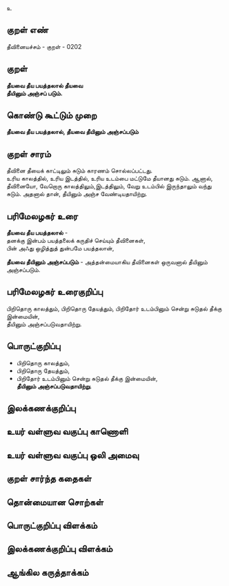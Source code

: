 உ

## குறள் எண் 

தீவினையச்சம் - குறள் - 0202  

## குறள் 

**தீயவை தீய பயத்தலால் தீயவை  
தீயினும் அஞ்சப் படும்.** 

## கொண்டு கூட்டும் முறை

**தீயவை தீய பயத்தலால், தீயவை தீயினும் அஞ்சப்படும்**

## குறள் சாரம் 

தீவினை தீயைக் காட்டிலும் சுடும் காரணம் சொல்லப்பட்டது.  
உரிய காலத்தில், உரிய இடத்தில், உரிய உடம்பை மட்டுமே தீயானது சுடும். ஆனால், தீவினையோ, வேறொரு காலத்திலும்,இடத்திலும், வேறு உடம்பில் இருந்தாலும் வந்து சுடும். அதனால் தான், தீயினும் அஞ்ச வேண்டியதாயிற்று.

## பரிமேலழகர் உரை

**தீயவை தீய பயத்தலால்** -  
தனக்கு இன்பம் பயத்தலைக் கருதிச் செய்யும் தீவினைகள்,  
பின் அஃது ஒழித்துத் துன்பமே பயத்தலான்,  

**தீயவை தீயினும் அஞ்சப்படும்** - அத்தன்மையாகிய தீவினைகள் ஒருவனால் தீயினும் அஞ்சப்படும்.  

## பரிமேலழகர் உரைகுறிப்பு   

பிறிதொரு காலத்தும், பிறிதொரு தேயத்தும், பிறிதோர் உடம்பினும் சென்று சுடுதல் தீக்கு இன்மையின்,  
தீயினும் அஞ்சப்படுவதாயிற்று.  

## பொருட்குறிப்பு 

* பிறிதொரு காலத்தும்,  
* பிறிதொரு தேயத்தும்,  
* பிறிதோர் உடம்பினும் சென்று சுடுதல் தீக்கு இன்மையின்,  
**தீயினும் அஞ்சப்படுவதாயிற்று**.  

## இலக்கணக்குறிப்பு  


## உயர் வள்ளுவ வகுப்பு காணொளி


## உயர் வள்ளுவ வகுப்பு ஒலி அமைவு 

 
## குறள் சார்ந்த கதைகள் 


## தொன்மையான சொற்கள்


## பொருட்குறிப்பு விளக்கம்


## இலக்கணக்குறிப்பு விளக்கம்


## ஆங்கில கருத்தாக்கம் 


